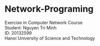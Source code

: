 # Network-Programing
</b>Exercise in Computer Network Course</b>
</br>
Student: Nguyen Tri Minh
</br>
ID: 20132599
</br>
Hanoi University of Science and Technology
